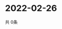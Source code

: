 # 2022-02-26
  共 0条

  <!-- BEGIN -->
  <!-- 最后更新时间Sat Feb 26 2022 02:24:04 GMT+0000 (Coordinated Universal Time) -->
  
  <!-- END -->
  
  